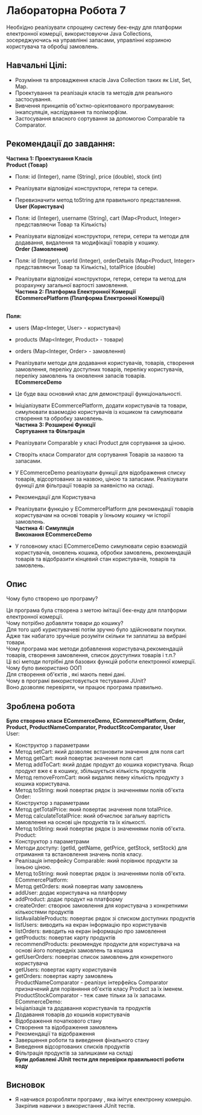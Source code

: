 # Лабораторна Робота 7
Необхідно реалізувати спрощену систему бек-енду для платформи електронної комерції, використовуючи Java Collections, зосереджуючись на управлінні запасами, управлінні корзиною користувача та обробці замовлень.

## Навчальні Цілі:
- Розуміння та впровадження класів Java Collection таких як List, Set, Map.
- Проектування та реалізація класів та методів для реального застосування.
- Вивчення принципів об'єктно-орієнтованого програмування: інкапсуляція, наслідування та поліморфізм.
- Застосування власного сортування за допомогою Comparable та Comparator.

## Рекомендації до завдання:
**Частина 1: Проектування Класів <br>
Product (Товар)**

- Поля: id (Integer), name (String), price (double), stock (int)
- Реалізувати відповідні конструктори, гетери та сетери.
- Перевизначити метод toString для правильного представлення.
<br>**User (Користувач)**

- Поля: id (Integer), username (String), cart (Map<Product, Integer> представляючи Товар та Кількість)
- Реалізувати відповідні конструктори, гетери, сетери та методи для додавання, видалення та модифікації товарів у кошику.
<br>**Order (Замовлення)**

- Поля: id (Integer), userId (Integer), orderDetails (Map<Product, Integer> представляючи Товар та Кількість), totalPrice (double)
- Реалізувати відповідні конструктори, гетери, сетери та метод для розрахунку загальної вартості замовлення.
**<br>Частина 2: Платформа Електронної Комерції**
 <br>**ECommercePlatform (Платформа Електронної Комерції)**

<br>**Поля:**
- users (Map<Integer, User> - користувачі)
- products (Map<Integer, Product> - товари)
- orders (Map<Integer, Order> - замовлення)
- Реалізувати методи для додавання користувачів, товарів, створення замовлення, переліку доступних товарів, переліку користувачів, переліку замовлень та оновлення запасів товарів.
<br>**ECommerceDemo**

- Це буде ваш основний клас для демонстрації функціональності.
- Ініціалізувати ECommercePlatform, додати користувачів та товари, симулювати взаємодію користувачів із кошиком та симулювати створення та обробку замовлень.
**<br>Частина 3: Розширені Функції<br>
Сортування та Фільтрація**

- Реалізувати Comparable у класі Product для сортування за ціною.
- Створіть класи Comparator для сортування Товарів за назвою та запасами.
- У ECommerceDemo реалізувати функції для відображення списку товарів, відсортованих за назвою, ціною та запасами. Реалізувати функції для фільтрації товарів за наявністю на складі.
- Рекомендації для Користувача

- Реалізувати функцію у ECommercePlatform для рекомендації товарів користувачам на основі товарів у їхньому кошику чи історії замовлень.
**<br>Частина 4: Симуляція<br>
Виконання ECommerceDemo**
- У головному класі ECommerceDemo симулювати серію взаємодій користувачів, оновлень кошика, обробки замовлень, рекомендацій товарів та відобразити кінцевий стан користувачів, товарів та замовлень.
## Опис
Чому було створено цю програму?<br>

Ця програма була створена з метою імітації бек-енду для платформи електронної комерції.
<br>Чому потрібно добавляти товари до кошику?<br>
Для того щоб куристувачеві потім зручно було здійснювати покупки. Адже так набагато зручніше розуміти скільки ти заплатиш за вибрані товари.
<br>Чому програма має методи  добавлення користувача,рекомендацій товарів, створення замовлення, список доуступних товарів і т.п.?<br>
Ці всі методи потрібні для базових функцій роботи електронної комерції.
<br>Чому було використано ООП<br>
Для створення об'єктів , які мають певні дані.
<br>Чому в програмі використовується тестування JUnit?<br>
Воно дозволяє перевіряти, чи працює програма правильно.
## Зроблена робота
 **Було створено класи ECommerceDemo, ECommercePlatform, Order, Product, ProductNameComparator, ProductStcoComparator, User** <br>
 User:
 - Конструктор з параметрами
 - Метод setCart: який дозволяє встановити значення для поля cart
 - Метод getCart: який повертає значення поля cart
 - Метод addToCart: який додає продукт до кошика користувача. Якщо продукт вже є в кошику, збільшується кількість продуктів
 - Метод removeFromCart: який видаляє певну кількість продукту з кошика користувача.
 - Метод toString: який повертає рядок із значеннями полів об'єкта
 <br>Order:
 - Конструктор з параметрами
 - Метод getTotalPrice: який повертає значення поля totalPrice.
 - Метод calculateTotalPrice: який обчислює загальну вартість замовлення на основі цін продуктів та їх кількості.
 - Метод toString:  який повертає рядок із значеннями полів об'єкта. 
 <br>Product:
 - Конструктор з параметрами
 - Методи доступу:  (getId, getName, getPrice, getStock, setStock) для отримання та встановлення значень полів класу.
 - Реалізація інтерфейсу Comparable:   який порівнює продукти за їхньою ціною.
 - Метод toString: який повертає рядок із значеннями полів об'єкта.
<br>ECommercePlatform:
- Метод getOrders:  який повертає мапу замовлень
- addUser: додає користувача на платформу
- addProduct: додає продукт на платформу
- createOrder: створює замовлення для користувача з конкретними кількостями продуктів
- listAvailableProducts: повертає рядок зі списком доступних продуктів
- listUsers: виводить на екран інформацію про користувачів
- listOrders: виводить на екран інформацію про замовлення
- getProducts: повертає карту продуктів
- recommendProducts: рекомендує продукти для користувача на основі його попередніх замовлень та кошика
- getUserOrders: повертає список замовлень для конкретного користувача
- getUsers: повертає карту користувачів
- getOrders: повертає карту замовлень
 <br> ProductNameComparator - реалізує інтерфейсь Comparator<Product> призначений для порівняння об'єктів класу Product за їх іменем.<br>
ProductStockComparator - теж саме тільки за їх запасами.<br>
ECommerceDemo:
- Ініціалізація та додавання користувачів та продуктів
- Додавання товарів до кошиків користувачів
- Відображення початкового стану
- Створення та відображення замовлень
- Рекомендації та відображення
- Завершення роботи та виведення фінального стану
- Виведення відсортованих списків продуктів
- Фільтрація продуктів за залишками на складі
<br>**Були добавлені JUnit тести для перевірки правильності роботи коду**<br>

## Висновок
- Я навчився розробляти програму , яка імітує електронну комерцію. Закріпив навички з використання JUnit тестів. 
